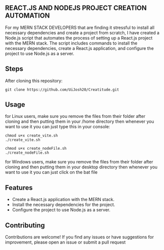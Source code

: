 ## REACT.JS AND NODEJS PROJECT CREATION AUTOMATION
For my MERN STACK DEVELOPERS that are finding it stressful to install all necessary dependencies and create a project from scratch, I have created a Node.js script that automates the process of setting up a React.js project with the MERN stack. The script includes commands to install the necessary dependencies, create a React.js application, and configure the project to use Node.js as a server.

## Steps
After cloning this repository:
```
git clone https://github.com/UiJosh20/Creatitude.git

```

## Usage
for Linux users, make sure you remove the files from their folder after cloning and then putting them in your /home directory then whenever you want to use it you can just type this in your console:

```
chmod u+x create_vite.sh
./create_vite.sh

```
```
chmod u+x create_nodeFile.sh
./create_nodeFile.sh

```

for Windows users, make sure you remove the files from their folder after cloning and then putting them in your desktop directory then whenever you want to use it you can just click on the bat file

## Features
- Create a React.js application with the MERN stack.
- Install the necessary dependencies for the project.
- Configure the project to use Node.js as a server.

## Contributing
Contributions are welcome! If you find any issues or have suggestions for improvement, please open an issue or submit a pull request
